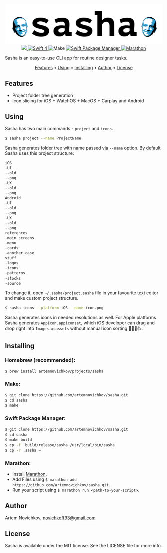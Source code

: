 
<p align="center">
	<img src=".github/sasha-logo.png" alt="sasha" />
	<a href="https://dashboard.buddybuild.com/apps/59c2143aacf26b0001a4235c/build/latest?branch=master">
        <img src="https://dashboard.buddybuild.com/api/statusImage?appID=59c2143aacf26b0001a4235c&branch=master&build=latest" />
	<a href="https://swift.org">
    	<img src="https://img.shields.io/badge/swift-4-orange.svg?style=flat" alt="Swift 4" />
	</a>
		<img src="https://img.shields.io/badge/homebrew-compatible-brightgreen.svg?style=flat" alt="Make" />
  <a href="https://swift.org/package-manager">
  		<img src="https://img.shields.io/badge/spm-compatible-brightgreen.svg?style=flat" alt="Swift Package Manager" />
	</a>
  	<a href="https://github.com/JohnSundell/Marathon">
  		<img src="https://img.shields.io/badge/marathon-compatible-brightgreen.svg?style=flat" alt="Marathon" />
	</a>
</p>
Sasha is an easy-to-use CLI app for routine designer tasks.

<p align="center">
  <a href="#features">Features</a> • <a href="#using">Using</a> • <a href="#installing">Installing</a> • <a href="#author">Author</a> • <a href="#license">License</a>
</p>

## Features
- Project folder tree generation
- Icon slicing for iOS + WatchOS + MacOS + Carplay and Android

## Using
Sasha has two main commands - `project` and `icons`.

```bash
$ sasha project --name ProjectName
```
Sasha generates folder tree with name passed via `--name` option. By default Sasha uses this project structure:

```
iOS
-UI
--old
--png
-UX
--old
--png
Android
-UI
--old
--png
-UX
--old
--png
references
-main_screens
-menu
-cards
-another_case
stuff
-logos
-icons
-patterns
-stocks
-source
```
To change it, open `~/.sasha/project.sasha` file in your favourite text editor and make custom project structure.

```bash
$ sasha icons --platform iOS --name icon.png
```
Sasha generates icons in needed resolutions as well. For Apple platforms Sasha generates `AppIcon.appiconset`, which iOS developer can drag and drop right into `Images.xcassets` without manual icon sorting 👨🏻‍💻👍.

## Installing

### Homebrew (recommended):

```bash
$ brew install artemnovichkov/projects/sasha
```

### Make:

```bash
$ git clone https://github.com/artemnovichkov/sasha.git
$ cd sasha
$ make
```

### Swift Package Manager:

```bash
$ git clone https://github.com/artemnovichkov/sasha.git
$ cd sasha
$ make build
$ cp -f .build/release/sasha /usr/local/bin/sasha
$ cp -r .sasha ~
```

### Marathon:

- Install [Marathon](https://github.com/johnsundell/marathon#installing).
- Add Files using `$ marathon add https://github.com/artemnovichkov/sasha.git`.
- Run your script using `$ marathon run <path-to-your-script>`.

## Author

Artem Novichkov, novichkoff93@gmail.com

## License

Sasha is available under the MIT license. See the LICENSE file for more info.

